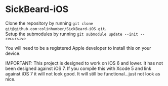 SickBeard-iOS
=============

Clone the repository by running `git clone git@github.com:colinhumber/SickBeard-iOS.git`.   
Setup the submodules by running `git submodule update --init --recursive`

You will need to be a registered Apple developer to install this on your device.

IMPORTANT: This project is designed to work on iOS 6 and lower. It has not been designed against iOS 7. If you compile this with Xcode 5 and link against iOS 7 it will not look good. It will still be functional...just not look as nice.
